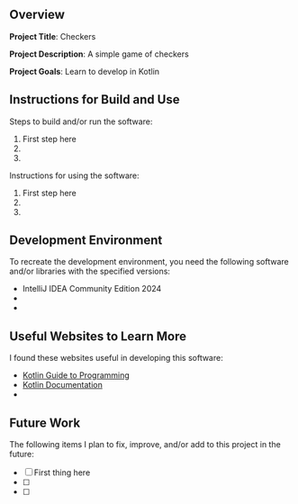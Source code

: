 ## Overview

**Project Title**: Checkers

**Project Description**: A simple game of checkers

**Project Goals**: Learn to develop in Kotlin

## Instructions for Build and Use

Steps to build and/or run the software:

1. First step here
2.
3.

Instructions for using the software:

1. First step here
2.
3.

## Development Environment 

To recreate the development environment, you need the following software and/or libraries with the specified versions:

* IntelliJ IDEA Community Edition 2024
*
*

## Useful Websites to Learn More

I found these websites useful in developing this software:

* [Kotlin Guide to Programming](https://www.programiz.com/kotlin-programming)
* [Kotlin Documentation](https://kotlinlang.org/docs/home.html)
*

## Future Work

The following items I plan to fix, improve, and/or add to this project in the future:

* [ ] First thing here
* [ ]
* [ ]

